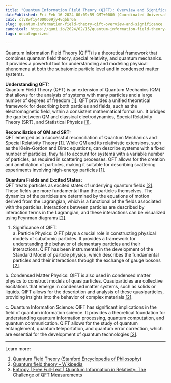 ```yaml
---
title: "Quantum Information Field Theory (QIFT): Overview and Significance"
datePublished: Fri Feb 16 2024 00:09:59 GMT+0000 (Coordinated Universal Time)
cuid: clv8wfiy4000609jy4vqbbr6a
slug: quantum-information-field-theory-qift-overview-and-significance
canonical: https://quni.io/2024/02/15/quantum-information-field-theory-qift-analysis-and-significance/
tags: uncategorized

---
```


Quantum Information Field Theory (QIFT) is a theoretical framework that combines quantum field theory, special relativity, and quantum mechanics. It provides a powerful tool for understanding and modeling physical phenomena at both the subatomic particle level and in condensed matter systems.

**Understanding QFT:**  
Quantum Field Theory (QFT) is an extension of Quantum Mechanics (QM) that allows for the analysis of systems with many particles and a large number of degrees of freedom [\[1\]](https://plato.stanford.edu/entries/quantum-field-theory/). QFT provides a unified theoretical framework for describing both particles and fields, such as the electromagnetic field, within a consistent mathematical formalism. It bridges the gap between QM and classical electrodynamics, Special Relativity Theory (SRT), and Statistical Physics [\[1\]](https://plato.stanford.edu/entries/quantum-field-theory/).

**Reconciliation of QM and SRT:**  
QFT emerged as a successful reconciliation of Quantum Mechanics and Special Relativity Theory [\[1\]](https://plato.stanford.edu/entries/quantum-field-theory/). While QM and its relativistic extensions, such as the Klein-Gordon and Dirac equations, can describe systems with a fixed number of particles, they fail to account for systems with a variable number of particles, as required in scattering processes. QFT allows for the creation and annihilation of particles, making it suitable for describing scattering experiments involving high-energy particles [\[1\]](https://plato.stanford.edu/entries/quantum-field-theory/).

**Quantum Fields and Excited States:**  
QFT treats particles as excited states of underlying quantum fields [\[2\]](https://en.wikipedia.org/wiki/Quantum_field_theory). These fields are more fundamental than the particles themselves. The dynamics of the particles are determined by the equations of motion derived from the Lagrangian, which is a functional of the fields associated with the particles. Interactions between particles are described by interaction terms in the Lagrangian, and these interactions can be visualized using Feynman diagrams [\[2\]](https://en.wikipedia.org/wiki/Quantum_field_theory).

1.  Significance of QIFT:  
    a. Particle Physics: QIFT plays a crucial role in constructing physical models of subatomic particles. It provides a framework for understanding the behavior of elementary particles and their interactions. QIFT has been instrumental in the development of the Standard Model of particle physics, which describes the fundamental particles and their interactions through the exchange of gauge bosons [\[2\]](https://en.wikipedia.org/wiki/Quantum_field_theory).

b. Condensed Matter Physics: QIFT is also used in condensed matter physics to construct models of quasiparticles. Quasiparticles are collective excitations that emerge in condensed matter systems, such as solids or liquids. QIFT allows for the description and analysis of these quasiparticles, providing insights into the behavior of complex materials [\[2\]](https://en.wikipedia.org/wiki/Quantum_field_theory).

c. Quantum Information Science: QIFT has significant implications in the field of quantum information science. It provides a theoretical foundation for understanding quantum information processing, quantum computation, and quantum communication. QIFT allows for the study of quantum entanglement, quantum teleportation, and quantum error correction, which are essential for the development of quantum technologies [\[2\]](https://en.wikipedia.org/wiki/Quantum_field_theory).

* * *

Learn more:

1.  [Quantum Field Theory (Stanford Encyclopedia of Philosophy)](https://plato.stanford.edu/entries/quantum-field-theory/)
2.  [Quantum field theory – Wikipedia](https://en.wikipedia.org/wiki/Quantum_field_theory)
3.  [Entropy | Free Full-Text | Quantum Information in Relativity: The Challenge of QFT Measurements](https://www.mdpi.com/1099-4300/24/1/4)